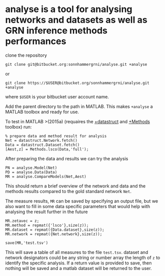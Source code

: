 # analyse is a tool for analysing networks and datasets as well as GRN inference methods performances

clone the repository
```
git clone git@bitbucket.org:sonnhammergrni/analyse.git +analyse
```
or
```
git clone https://$USER@bitbucket.org/sonnhammergrni/analyse.git +analyse
```

where `$USER` is your bitbucket user account name.

Add the parent directory to the path in MATLAB. This makes `+analyse` a MATLAB toolbox and ready for use.

To test in MATLAB >(2015a) (requaires the [+datastruct](https://bitbucket.org/sonnhammergrni/datastruct) and [+Methods](https://bitbucket.org/sonnhammergrni/methods) toolbox) run:

    % prepare data and method result for analysis
    Net = datastruct.Network.fetch()
    Data = datastruct.Dataset.fetch()
    [Aest,z] = Methods.lsco(Data,'full');

After preparing the data and results we can try the analysis

    PN = analyse.Model(Net)
    PD = analyse.Data(Data)
    MR = analyse.CompareModels(Net,Aest)

This should return a brief overview of the network and data and the methods results compared to the gold standard network `Net`.

The measure results, `MR` can be saved by specifying an output file, but we also want to fill in some data specific parameters that would help with analysing the result further in the future

    MR.zetavec = z;
    MR.method = repmat({'lsco'},size(z));
    MR.dataset = repmat({Data.dataset},size(z));
    MR.network = repmat({Net.network},size(z));

    save(MR,'test.tsv')

This will save a table of all measures to the file `test.tsv`. dataset and network designators could be any string or number array the length of `z` to identify the specific analysis. If a return value is provided to save, then nothing will be saved and a matlab dataset will be returned to the user.
